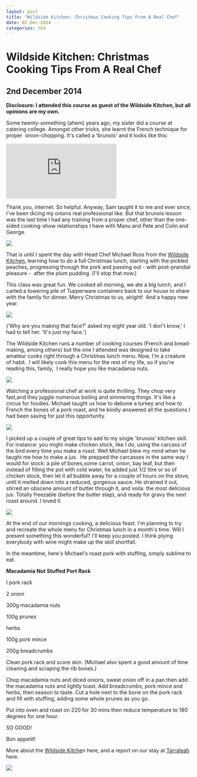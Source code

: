 ```yaml
---
layout: post
title: "Wildside Kitchen: Christmas Cooking Tips From A Real Chef"
date: 02-Dec-2014
categories: tbd
---
```


# Wildside Kitchen: Christmas Cooking Tips From A Real Chef

## 2nd December 2014

**Disclosure: I attended this course as guest of the Wildside Kitchen,   but all opinions are my own.**

Some twenty-something (ahem) years ago,   my sister did a course at catering college. Amongst other tricks,   she learnt the French technique for proper  onion-chopping. It's called a 'brunois' and it looks like this:

<iframe src='https://www.youtube.com/embed/zjZqknqj8aE' frameborder='0' gesture='media' allow='encrypted-media' allowfullscreen></iframe>

Thank you, internet. So helpful. Anyway, Sam taught it to me and ever since, I've been dicing my onions real professional like. But that brunois lesson was the last time I had any training from a proper chef, other than the one-sided cooking-show relationships I have with Manu and Pete and Colin and George.

<img class="photo-horiz" src="http://img2.owned.com/media/images/1/7/4/5/17451/if_women_watched_cooking_shows_like_men_watch_sports_540.jpeg" />

That is until I spent the day with Head Chef Michael Ross from the <a href="http://www.wildsidekitchen.com.au/">Wildside Kitchen</a>, learning how to do a full Christmas lunch, starting with the pickled peaches, progressing through the pork and passing out - with post-prandial pleasure -  after the plum pudding. (I'll stop that now.)

This class was great fun. We cooked all morning, we ate a big lunch, and I carted a towering pile of Tupperware containers back to our house to share with the family for dinner. Merry Christmas to us, alright!  And a happy new year.

<img class="photo-horiz" src="/images/2014/12/DSC_1681-e1417515355863-576x1024.jpg" />

('Why are you making that face?' asked my eight year old. 'I don't know,' I had to tell her. 'It's just my face.')

The Wildside Kitchen runs a number of cooking courses (French and bread-making, among others) but the one I attended was designed to take amateur cooks right through a Christmas lunch menu. Now, I'm a creature of habit.  I will likely cook this menu for the rest of my life, so if you're reading this, family,  I really hope you like macadamia nuts.

<img class="photo-horiz" src="/images/2014/12/DSC_1703-e1417515315814-576x1024.jpg" />

Watching a professional chef at work is quite thrilling. They chop very fast,and they juggle numerous boiling and simmering things. It's like a circus for foodies. Michael taught us how to debone a turkey and how to French the bones of a pork roast, and he kindly answered all the questions I had been saving for just this opportunity.

<img class="photo-horiz" src="/images/2014/12/DSC_16481-e1417515614509-576x1024.jpg" />

I picked up a couple of great tips to add to my single 'brunois' kitchen skill. For instance: you might make chicken stock, like I do, using the carcass of the bird every time you make a roast. Well Michael blew my mind when he taught me how to make a jus.  He prepped the carcasses in the same way I would for stock: a pile of bones,some carrot, onion, bay leaf, but then instead of filling the pot with cold water, he added just 1/2 litre or so of chicken stock, then let it all bubble away for a couple of hours on the stove, until it melted down into a reduced, gorgeous sauce. He strained it out, stirred an obscene amount of butter through it, and voila: the most delicious jus. Totally freezable (before the butter step), and ready for gravy the next roast around. I loved it.

<img class="photo-horiz" src="/images/2014/12/DSC_1703-e1417515315814-576x1024.jpg" />

At the end of our mornings cooking, a delicious feast. I'm planning to try and recreate the whole menu for Christmas lunch in a month's time. Will I present something this wonderful? I'll keep you posted. I think plying everybody with wine might make up the skill shortfall.

In the meantime, here's Michael's roast pork with stuffing, simply sublime to eat.

**Macadamia Nut Stuffed Port Rack**

I pork rack

2 onion

300g macadamia nuts

100g prunes

herbs

100g pork mince

200g breadcrumbs

Clean pork rack and score skin. (Michael also spent a good amount of time cleaning and scraping the rib bones.)

Chop macadamia nuts and diced onions, sweat onion off in a pan then add the macadamia nuts and lightly toast. Add breadcrumbs, pork mince and herbs, then season to taste. Cut a hole next to the bone on the pork rack and fill with stuffing, adding some whole prunes as you go.

Put into oven and roast on 220 for 30 mins then reduce temperature to 180 degrees for one hour.

SO GOOD!

Bon appetit!

More about the <a href="http://www.wildsidekitchen.com.au/">Wildside Kitche</a>n here, and a report on our stay at <a href="http://mogantosh.com/i-left-my-heart-in-tarraleah-wait-no-i-mean-my-husbands-underpants/">Tarraleah </a>here.

<img class="photo-horiz" src="/images/2014/12/DSC_1715-e1417515206125-576x1024.jpg" />

 

 
